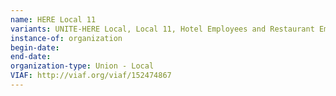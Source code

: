 ```yaml
---
name: HERE Local 11
variants: UNITE-HERE Local, Local 11, Hotel Employees and Restaurant Employees Local 11
instance-of: organization
begin-date: 
end-date: 
organization-type: Union - Local
VIAF: http://viaf.org/viaf/152474867
---
```

